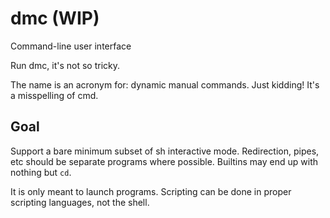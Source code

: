 dmc (WIP)
========
Command-line user interface

Run dmc, it's not so tricky.

The name is an acronym for: dynamic manual commands.
Just kidding! It's a misspelling of cmd.

Goal
----
Support a bare minimum subset of sh interactive mode.
Redirection, pipes, etc should be separate programs where possible.
Builtins may end up with nothing but `cd`.

It is only meant to launch programs.
Scripting can be done in proper scripting languages, not the shell.
